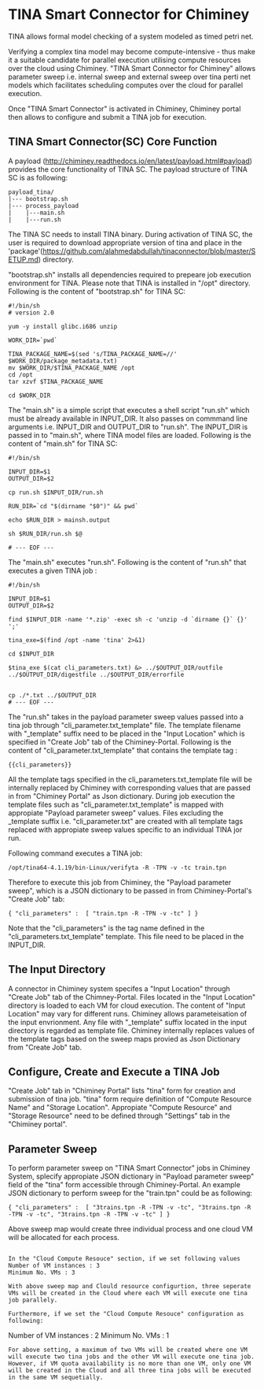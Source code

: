 TINA Smart Connector for Chiminey
==================================
TINA allows formal model checking of a system modeled as timed petri net. 

Verifying a complex tina model may become compute-intensive - thus make it a suitable candidate for parallel execution utilising compute resources over the cloud using Chiminey. "TINA Smart Connector for Chiminey" allows parameter sweep i.e. internal sweep and external sweep over tina perti net models which facilitates scheduling computes over the cloud for parallel execution.

Once "TINA Smart Connector" is activated in Chiminey, Chiminey portal then allows to configure and submit a TINA job for execution.

TINA Smart Connector(SC) Core Function
-----------------------------------
A payload (http://chiminey.readthedocs.io/en/latest/payload.html#payload) provides the core functionality of TINA SC. The payload structure of TINA SC is as following:

```
payload_tina/
|--- bootstrap.sh
|--- process_payload
|    |---main.sh
|    |---run.sh
```

The TINA SC needs to install TINA binary. During activation of TINA SC, the user is required to download appropriate version of tina and place in the 'package'(https://github.com/alahmedabdullah/tinaconnector/blob/master/SETUP.md) directory.

"bootstrap.sh" installs all dependencies required to prepeare job execution environment for TINA. Please note that TINA is installed in "/opt" directory. Following is the content of "bootstrap.sh" for TINA SC:    

```
#!/bin/sh
# version 2.0

yum -y install glibc.i686 unzip

WORK_DIR=`pwd`

TINA_PACKAGE_NAME=$(sed 's/TINA_PACKAGE_NAME=//' $WORK_DIR/package_metadata.txt)
mv $WORK_DIR/$TINA_PACKAGE_NAME /opt
cd /opt
tar xzvf $TINA_PACKAGE_NAME

cd $WORK_DIR
```

The "main.sh" is a simple script that executes a shell script "run.sh" which must be already available in INPUT_DIR. It also passes on commmand line arguments i.e. INPUT_DIR and OUTPUT_DIR to "run.sh". The INPUT_DIR is passed in to "main.sh", where TINA model files are loaded. Following is the content of "main.sh" for TINA SC:

```
#!/bin/sh

INPUT_DIR=$1
OUTPUT_DIR=$2

cp run.sh $INPUT_DIR/run.sh

RUN_DIR=`cd "$(dirname "$0")" && pwd`

echo $RUN_DIR > mainsh.output

sh $RUN_DIR/run.sh $@

# --- EOF ---
```
The "main.sh" executes "run.sh". Following is the content of "run.sh" that executes a given TINA job :

```
#!/bin/sh

INPUT_DIR=$1
OUTPUT_DIR=$2

find $INPUT_DIR -name '*.zip' -exec sh -c 'unzip -d `dirname {}` {}' ';'

tina_exe=$(find /opt -name 'tina' 2>&1)

cd $INPUT_DIR

$tina_exe $(cat cli_parameters.txt) &> ../$OUTPUT_DIR/outfile ../$OUTPUT_DIR/digestfile ../$OUTPUT_DIR/errorfile


cp ./*.txt ../$OUTPUT_DIR
# --- EOF ---
```

The "run.sh" takes in the payload parameter sweep values passed into a tina job through "cli_parameter.txt_template" file. The template filename with "_template" suffix need to be placed in the "Input Location" which is specified in "Create Job" tab of the Chiminey-Portal. Following is the content of "cli_parameter.txt_template" that contains the template tag :

```
{{cli_parameters}}
```

All the template tags specified in the cli_parameters.txt_template file will be internally replaced by Chiminey with corresponding values that are passed in from "Chiminey Portal" as Json dictionary. During job execution the template files such as "cli_parameter.txt_template" is mapped with appropiate "Payload parameter sweep" values. Files excluding the _template suffix i.e. "cli_parameter.txt" are created with all template tags replaced with appropiate sweep values specific to an individual TINA jor run. 

Following command executes a TINA job:
```
/opt/tina64-4.1.19/bin-Linux/verifyta -R -TPN -v -tc train.tpn 
```  

Therefore to execute this job from Chiminey, the "Payload parameter sweep", which is a JSON dictionary to be passed in from Chiminey-Portal's "Create Job" tab:

```
{ "cli_parameters" :  [ "train.tpn -R -TPN -v -tc" ] }
```
Note that the "cli_parameters" is the tag name defined in the "cli_parameters.txt_template" template. This file need to be placed in the INPUT_DIR.

The Input Directory
-------------------
A connector in Chiminey system specifes a "Input Location" through "Create Job" tab of the Chimney-Portal. Files located in the "Input Location" directory is loaded to each VM for cloud execution. The content of "Input Location" may vary for different runs. Chiminey allows parameteisation of the input envrionment. Any file with "_template" suffix located in the input directory is regarded as template file. Chiminey internally replaces values of the template tags based on the sweep maps provied as Json Dictionary from "Create Job" tab.

Configure, Create and Execute a TINA Job
------------------------------------------
"Create Job" tab in "Chiminey Portal" lists "tina" form for creation and submission of tina job. "tina" form require definition of "Compute Resource Name" and "Storage Location". Appropiate "Compute Resource" and "Storage Resource" need to be defined through "Settings" tab in the "Chiminey portal".

Parameter Sweep
---------------
To perform parameter sweep on "TINA Smart Connector" jobs in Chiminey System, splecify appropiate JSON dictionary in "Payload parameter sweep" field  of the "tina" form accessible through Chiminey-Portal. An example JSON dictionary to perform sweep for the "train.tpn" could be as following:

```
{ "cli_parameters" :  [ "3trains.tpn -R -TPN -v -tc", "3trains.tpn -R -TPN -v -tc", "3trains.tpn -R -TPN -v -tc" ] }
``` 

Above sweep map would create three individual process and one cloud VM will be allocated for each process.

```

In the "Cloud Compute Resouce" section, if we set following values 
Number of VM instances : 3
Minimum No. VMs : 3

With above sweep map and Clould resource configurtion, three seperate VMs will be created in the Cloud where each VM will execute one tina job parallely.

Furthermore, if we set the "Cloud Compute Resouce" configuration as following:
```
Number of VM instances : 2
Minimum No. VMs : 1
```
For above setting, a maximum of two VMs will be created where one VM will execute two tina jobs and the other VM will execute one tina job. However, if VM quota availability is no more than one VM, only one VM will be created in the Cloud and all three tina jobs will be executed in the same VM sequetially.
